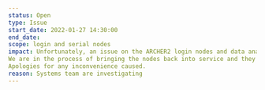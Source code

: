 ```yaml
---
status: Open
type: Issue
start_date: 2022-01-27 14:30:00
end_date: 
scope: login and serial nodes
impact: Unfortunately, an issue on the ARCHER2 login nodes and data analysis nodes has meant that they have had to be reconfigured. This would have led to a loss of connection to ARCHER2 for any logged in users, an inability to login for users that were not connected, and jobs running on the data analysis nodes ("serial") partition would have failed.<br>
We are in the process of bringing the nodes back into service and they should be available again around 15:05 today.<br>
Apologies for any inconvenience caused. 
reason: Systems team are investigating
---
```


